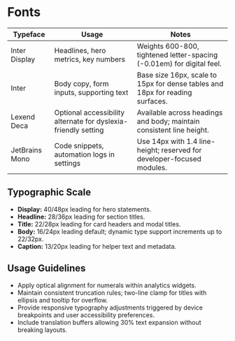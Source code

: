 # Fonts

| Typeface | Usage | Notes |
| --- | --- | --- |
| Inter Display | Headlines, hero metrics, key numbers | Weights 600-800, tightened letter-spacing (-0.01em) for digital feel. |
| Inter | Body copy, form inputs, supporting text | Base size 16px, scale to 15px for dense tables and 18px for reading surfaces. |
| Lexend Deca | Optional accessibility alternate for dyslexia-friendly setting | Available across headings and body; maintain consistent line height. |
| JetBrains Mono | Code snippets, automation logs in settings | Use 14px with 1.4 line-height; reserved for developer-focused modules. |

## Typographic Scale
- **Display:** 40/48px leading for hero statements.
- **Headline:** 28/36px leading for section titles.
- **Title:** 22/28px leading for card headers and modal titles.
- **Body:** 16/24px leading default; dynamic type support increments up to 22/32px.
- **Caption:** 13/20px leading for helper text and metadata.

## Usage Guidelines
- Apply optical alignment for numerals within analytics widgets.
- Maintain consistent truncation rules; two-line clamp for titles with ellipsis and tooltip for overflow.
- Provide responsive typography adjustments triggered by device breakpoints and user accessibility preferences.
- Include translation buffers allowing 30% text expansion without breaking layouts.
